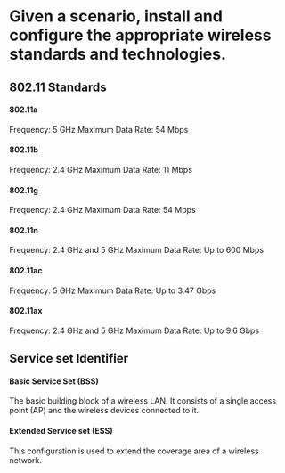 # Given a scenario, install and configure the appropriate wireless standards and technologies.

## 802.11 Standards

#### 802.11a
Frequency: 5 GHz
Maximum Data Rate: 54 Mbps
#### 802.11b
Frequency: 2.4 GHz
Maximum Data Rate: 11 Mbps
#### 802.11g
Frequency: 2.4 GHz
Maximum Data Rate: 54 Mbps
#### 802.11n
Frequency: 2.4 GHz and 5 GHz
Maximum Data Rate: Up to 600 Mbps
#### 802.11ac
Frequency: 5 GHz
Maximum Data Rate: Up to 3.47 Gbps
#### 802.11ax
Frequency: 2.4 GHz and 5 GHz
Maximum Data Rate: Up to 9.6 Gbps

## Service set Identifier
#### Basic Service Set (BSS)
The basic building block of a wireless LAN. It consists of a single access point (AP) and the wireless devices connected to it.
#### Extended Service set (ESS)
This configuration is used to extend the coverage area of a wireless network.
